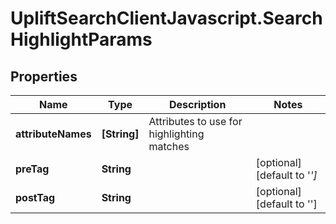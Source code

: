 # UpliftSearchClientJavascript.SearchHighlightParams

## Properties
Name | Type | Description | Notes
------------ | ------------- | ------------- | -------------
**attributeNames** | **[String]** | Attributes to use for highlighting matches | 
**preTag** | **String** |  | [optional] [default to '<em>']
**postTag** | **String** |  | [optional] [default to '</em>']


